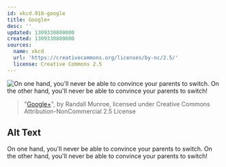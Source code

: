 ```yaml
---
id: xkcd.918-google
title: Google+
desc: ''
updated: 1309330800000
created: 1309330800000
sources:
  name: xkcd
  url: 'https://creativecommons.org/licenses/by-nc/2.5/'
  license: Creative Commons 2.5
---
```

![On one hand, you'll never be able to convince your parents to switch. On the other hand, you'll never be able to convince your parents to switch!](https://imgs.xkcd.com/comics/googleplus.png)
> "[Google+](https://xkcd.com/918/)", by Randall Munroe, licensed under Creative Commons Attribution-NonCommercial 2.5 License

## Alt Text
On one hand, you'll never be able to convince your parents to switch. On the other hand, you'll never be able to convince your parents to switch!
